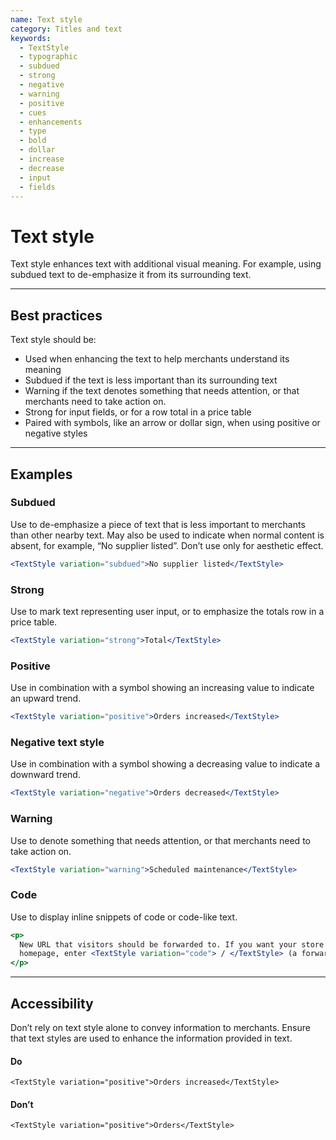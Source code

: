 ```yaml
---
name: Text style
category: Titles and text
keywords:
  - TextStyle
  - typographic
  - subdued
  - strong
  - negative
  - warning
  - positive
  - cues
  - enhancements
  - type
  - bold
  - dollar
  - increase
  - decrease
  - input
  - fields
---
```


# Text style

Text style enhances text with additional visual meaning. For example, using subdued text to de-emphasize it from its surrounding text.

---

## Best practices

Text style should be:

- Used when enhancing the text to help merchants understand its meaning
- Subdued if the text is less important than its surrounding text
- Warning if the text denotes something that needs attention, or that merchants need to take action on.
- Strong for input fields, or for a row total in a price table
- Paired with symbols, like an arrow or dollar sign, when using positive or negative styles

---

## Examples

### Subdued

Use to de-emphasize a piece of text that is less important to merchants than other nearby text. May also be used to indicate when normal content is absent, for example, “No supplier listed”. Don’t use only for aesthetic effect.

```jsx
<TextStyle variation="subdued">No supplier listed</TextStyle>
```

### Strong

Use to mark text representing user input, or to emphasize the totals row in a price table.

```jsx
<TextStyle variation="strong">Total</TextStyle>
```

### Positive

Use in combination with a symbol showing an increasing value to indicate an upward trend.

```jsx
<TextStyle variation="positive">Orders increased</TextStyle>
```

### Negative text style

Use in combination with a symbol showing a decreasing value to indicate a downward trend.

```jsx
<TextStyle variation="negative">Orders decreased</TextStyle>
```

### Warning

Use to denote something that needs attention, or that merchants need to take action on.

```jsx
<TextStyle variation="warning">Scheduled maintenance</TextStyle>
```

### Code

Use to display inline snippets of code or code-like text.

```jsx
<p>
  New URL that visitors should be forwarded to. If you want your store’s
  homepage, enter <TextStyle variation="code"> / </TextStyle> (a forward slash).
</p>
```

---

## Accessibility

Don’t rely on text style alone to convey information to merchants. Ensure that text styles are used to enhance the information provided in text.

<!-- usageblock -->

#### Do

```
<TextStyle variation="positive">Orders increased</TextStyle>
```

#### Don’t

```
<TextStyle variation="positive">Orders</TextStyle>
```

<!-- end -->
